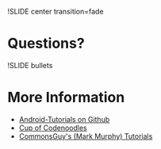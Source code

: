 !SLIDE center transition=fade

# Questions? #

!SLIDE bullets

# More Information #

* [Android-Tutorials on Github](http://github.com/csaunders/Android-Tutorials)
* [Cup of Codenoodles](http://christophersaunders.ca)
* [CommonsGuy's (Mark Murphy) Tutorials](http://github.com/commonsguy)